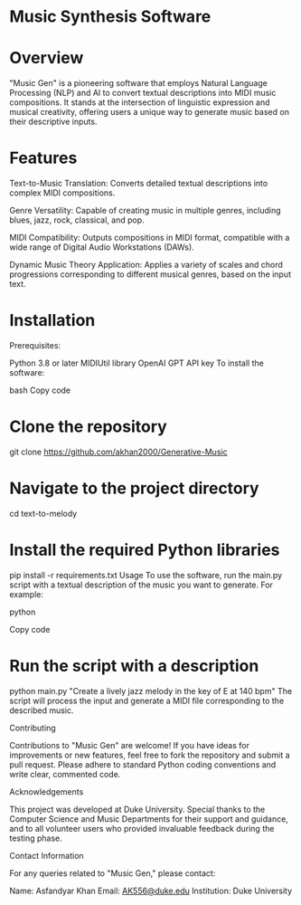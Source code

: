# Music Synthesis Software

# Overview

"Music Gen" is a pioneering software that employs Natural Language Processing (NLP) and AI to convert textual descriptions into MIDI music compositions. It stands at the intersection of linguistic expression and musical creativity, offering users a unique way to generate music based on their descriptive inputs.

# Features

Text-to-Music Translation: Converts detailed textual descriptions into complex MIDI compositions.

Genre Versatility: Capable of creating music in multiple genres, including blues, jazz, rock, classical, and pop.

MIDI Compatibility: Outputs compositions in MIDI format, compatible with a wide range of Digital Audio Workstations (DAWs).

Dynamic Music Theory Application: Applies a variety of scales and chord progressions corresponding to different musical genres, based on the input text.

# Installation

Prerequisites:

Python 3.8 or later
MIDIUtil library
OpenAI GPT API key
To install the software:

bash
Copy code
# Clone the repository
git clone https://github.com/akhan2000/Generative-Music

# Navigate to the project directory
cd text-to-melody

# Install the required Python libraries
pip install -r requirements.txt
Usage
To use the software, run the main.py script with a textual description of the music you want to generate. For example:

python

Copy code
# Run the script with a description
python main.py "Create a lively jazz melody in the key of E at 140 bpm"
The script will process the input and generate a MIDI file corresponding to the described music.

Contributing

Contributions to "Music Gen" are welcome! If you have ideas for improvements or new features, feel free to fork the repository and submit a pull request. Please adhere to standard Python coding conventions and write clear, commented code.


Acknowledgements

This project was developed at Duke University. Special thanks to the Computer Science and Music Departments for their support and guidance, and to all volunteer users who provided invaluable feedback during the testing phase.

Contact Information

For any queries related to "Music Gen," please contact:

Name: Asfandyar Khan
Email: AK556@duke.edu
Institution: Duke University